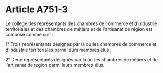# Article A751-3

<p>Le collège des représentants des      chambres de commerce et d'industrie territoriales et des chambres de métiers et de l'artisanat de région est composé comme suit : </p><p>1° Trois représentants désignés par la ou les      chambres de commerce et d'industrie territoriales parmi leurs membres élus ; </p><p>2° Deux représentants désignés par la ou les chambres de métiers et de l'artisanat de région parmi leurs membres élus.</p>